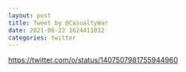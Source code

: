 ```yaml
--- 
layout: post 
title: Tweet by @CasualtyWar 
date: 2021-06-22 1624411032 
categories: twitter 
--- 
```

https://twitter.com/o/status/1407507981755944960